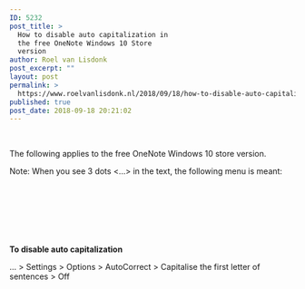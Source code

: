 ```yaml
---
ID: 5232
post_title: >
  How to disable auto capitalization in
  the free OneNote Windows 10 Store
  version
author: Roel van Lisdonk
post_excerpt: ""
layout: post
permalink: >
  https://www.roelvanlisdonk.nl/2018/09/18/how-to-disable-auto-capitalization-in-the-free-onenote-windows-10-store-version/
published: true
post_date: 2018-09-18 20:21:02
---
```

<p>
 </p><p>The following applies to the free OneNote Windows 10 store version.
</p><p>Note: When you see 3 dots &lt;...&gt; in the text, the following menu is meant:
</p><p> 
 </p><p><img src="https://www.roelvanlisdonk.nl/wp-content/uploads/2018/09/091818_1821_Howtodisabl1.png" alt=""/>
	</p><p> 
 </p><p> 
 </p><p><strong>To disable auto capitalization</strong>
	</p><p>... &gt; Settings &gt; Options &gt; AutoCorrect &gt; Capitalise the first letter of sentences &gt; Off
</p><p> 
 </p><p> 
 </p><p> 
 </p><p>
 </p><p>
 </p>